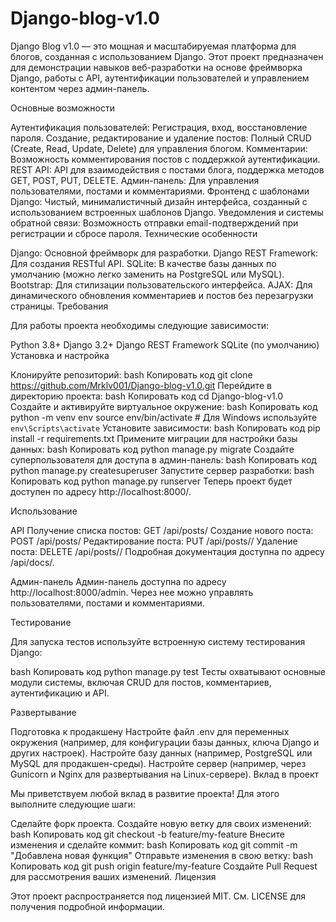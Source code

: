 # Django-blog-v1.0

Django Blog v1.0 — это мощная и масштабируемая платформа для блогов, созданная с использованием Django. Этот проект предназначен для демонстрации навыков веб-разработки на основе фреймворка Django, работы с API, аутентификации пользователей и управлением контентом через админ-панель.

Основные возможности

Аутентификация пользователей: Регистрация, вход, восстановление пароля.
Создание, редактирование и удаление постов: Полный CRUD (Create, Read, Update, Delete) для управления блогом.
Комментарии: Возможность комментирования постов с поддержкой аутентификации.
REST API: API для взаимодействия с постами блога, поддержка методов GET, POST, PUT, DELETE.
Админ-панель: Для управления пользователями, постами и комментариями.
Фронтенд с шаблонами Django: Чистый, минималистичный дизайн интерфейса, созданный с использованием встроенных шаблонов Django.
Уведомления и системы обратной связи: Возможность отправки email-подтверждений при регистрации и сбросе пароля.
Технические особенности

Django: Основной фреймворк для разработки.
Django REST Framework: Для создания RESTful API.
SQLite: В качестве базы данных по умолчанию (можно легко заменить на PostgreSQL или MySQL).
Bootstrap: Для стилизации пользовательского интерфейса.
AJAX: Для динамического обновления комментариев и постов без перезагрузки страницы.
Требования

Для работы проекта необходимы следующие зависимости:

Python 3.8+
Django 3.2+
Django REST Framework
SQLite (по умолчанию)
Установка и настройка

Клонируйте репозиторий:
bash
Копировать код
git clone https://github.com/Mrklv001/Django-blog-v1.0.git
Перейдите в директорию проекта:
bash
Копировать код
cd Django-blog-v1.0
Создайте и активируйте виртуальное окружение:
bash
Копировать код
python -m venv env
source env/bin/activate  # Для Windows используйте `env\Scripts\activate`
Установите зависимости:
bash
Копировать код
pip install -r requirements.txt
Примените миграции для настройки базы данных:
bash
Копировать код
python manage.py migrate
Создайте суперпользователя для доступа в админ-панель:
bash
Копировать код
python manage.py createsuperuser
Запустите сервер разработки:
bash
Копировать код
python manage.py runserver
Теперь проект будет доступен по адресу http://localhost:8000/.

Использование

API
Получение списка постов: GET /api/posts/
Создание нового поста: POST /api/posts/
Редактирование поста: PUT /api/posts/<id>/
Удаление поста: DELETE /api/posts/<id>/
Подробная документация доступна по адресу /api/docs/.

Админ-панель
Админ-панель доступна по адресу http://localhost:8000/admin. Через нее можно управлять пользователями, постами и комментариями.

Тестирование

Для запуска тестов используйте встроенную систему тестирования Django:

bash
Копировать код
python manage.py test
Тесты охватывают основные модули системы, включая CRUD для постов, комментариев, аутентификацию и API.

Развертывание

Подготовка к продакшену
Настройте файл .env для переменных окружения (например, для конфигурации базы данных, ключа Django и других настроек).
Настройте базу данных (например, PostgreSQL или MySQL для продакшен-среды).
Настройте сервер (например, через Gunicorn и Nginx для развертывания на Linux-сервере).
Вклад в проект

Мы приветствуем любой вклад в развитие проекта! Для этого выполните следующие шаги:

Сделайте форк проекта.
Создайте новую ветку для своих изменений:
bash
Копировать код
git checkout -b feature/my-feature
Внесите изменения и сделайте коммит:
bash
Копировать код
git commit -m "Добавлена новая функция"
Отправьте изменения в свою ветку:
bash
Копировать код
git push origin feature/my-feature
Создайте Pull Request для рассмотрения ваших изменений.
Лицензия

Этот проект распространяется под лицензией MIT. См. LICENSE для получения подробной информации.
